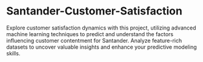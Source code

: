 # Santander-Customer-Satisfaction
Explore customer satisfaction dynamics with this project, utilizing advanced machine learning techniques to predict and understand the factors influencing customer contentment for Santander. Analyze feature-rich datasets to uncover valuable insights and enhance your predictive modeling skills.
